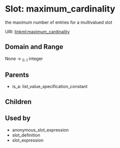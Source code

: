 
# Slot: maximum_cardinality


the maximum number of entries for a multivalued slot

URI: [linkml:maximum_cardinality](https://w3id.org/linkml/maximum_cardinality)


## Domain and Range

None &#8594;  <sub>0..1</sub> integer

## Parents

 *  is_a: list_value_specification_constant

## Children


## Used by

 * anonymous_slot_expression
 * slot_definition
 * slot_expression
